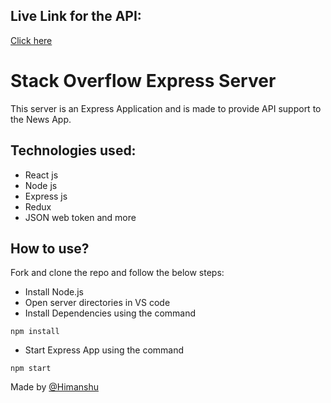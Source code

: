 
## Live Link for the API:

[Click here](https://news-app-2312.onrender.com)

# Stack Overflow Express Server

This server is an Express Application and is made to provide API support to the News App.

## Technologies used:

- React js
- Node js
- Express js
- Redux
- JSON web token and more

## How to use?

Fork and clone the repo and follow the below steps:

- Install Node.js
- Open server directories in VS code
- Install Dependencies using the command

```
npm install
```

- Start Express App using the command

```
npm start
```

Made by [@Himanshu](https://www.linkedin.com/in/himanshu2312/)
